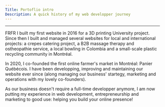 ```yaml
---
Title: Portoflio intro
Description: A quick history of my web developper journey
---
```

---

FRFR I built my first website in 2016 for a 3D printing University project. Since then I built and managed several websites for local and international projects: a crepes catering project, a B2B massage therapy and ostheopathie service, a local bowling in Colombia and a small-scale plastic recycling community in Montréal.

In 2020, I co-founded the first online farmer's market in Montréal: Panier Québécois. I have been developping, improving and maintaining our website ever since (along managing our business' startegy, marketing and operations with my lovely co-founders).

As our business doesn't require a full-time developper anymore, I am now putting my experience in web development, entrepreneurship and marketing to good use: helping you build your online presence!